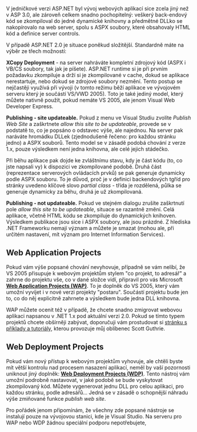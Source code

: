 <!-- dcterms:identifier = aspnetcz#102 -->
<!-- dcterms:title = Webový vývoj trochu jinak - WAP a WDP -->
<!-- dcterms:abstract = Pokud vám zcela nevyhovuje mírně chaotický způsob, jakým Visual Studio 2005 zachází s webovými projekty, mohou se vám hodit dva pluginy od Microsoftu: Web Application Projects (WAP) a Web Deployment Projects (WDP). -->
<!-- np9:categoryId = 1 -->
<!-- x4w:category = IT -->
<!-- np9:authorId = 1 -->
<!-- np9:authorEmail = michal.valasek@altairis.cz -->
<!-- dcterms:creator = Michal Altair Valášek -->
<!-- dcterms:created = 2006-07-03T01:14:33.133+02:00 -->
<!-- dcterms:dateAccepted = 2006-07-03T01:14:33.133+02:00 -->

V jedničkové verzi ASP.NET byl vývoj webových aplikací sice zcela jiný než v ASP 3.0, ale zároveň celkem snadno pochopitelný: veškerý back-endový kód se zkompiloval do jedné dynamické knihovny a předmětné DLLko se nakopírovalo na web server, spolu s ASPX soubory, které obsahovaly HTML kód a definice server controls.

V případě ASP.NET 2.0 je situace poněkud složitější. Standardně máte na výběr ze třech možností:

 **XCopy Deployment** - na server nahráváte kompletní zdrojový kód (ASPX i VB/CS soubory, tak jak je píšete). ASP.NET runtime si je při prvním požadavku zkompiluje a drží si je zkompilované v cache, dokud se aplikace nerestartuje, nebo dokud se zdrojové soubory nezmění. Tento postup se nejčastěji využívá při vývoji (v tomto režimu běží aplikace ve vývojovém serveru který je součástí VS/VWD 2005). Toto je také jediný model, který můžete nativně použít, pokud nemáte VS 2005, ale jenom Visual Web Developer Express.

 **Publishing - site updateable.** Pokud z menu ve Visual Studiu zvolíte *Publish Web Site* a zaškrtnete *allow this site to be updateable*, provede se v podstatě to, co je popsáno o odstavec výše, ale najednou. Na server pak naráváte hromádku DLLek (zjednodušeně řečeno: pro každou stránku jedno) a ASPX souborů. Tento model se v zásadě podobá chování z verze 1.x, pouze výsledkem není jedna knihovna, ale celé jejich stádečko.

Při běhu aplikace pak dojde ke zvláštnímu stavu, kdy je část kódu (to, co jste napsali vy) k dispozici ve zkompilované podobě. Druhá část (reprezentace serverových ovládacích prvků) se pak generuje dynamicky podle ASPX souboru. To je důvod, proč je v definici backendových tgříd pro stránky uvedeno klíčové slovo *partial class* - třída je rozdělená, půlka se generuje dynamicky za běhu, druhá je už zkompilovaná.

 **Publishing - not updateable.** Pokud ve stejném dialogu zrušíte zaškrtnutí pole *allow this site to be updateable*, situace se razantně změní. Celá aplikace, včetně HTML kódu se zkompiluje do dynamických knihoven. Výsledkem publikace jsou sice i ASPX soubory, ale jsou prázdné. Z hlediska .NET Frameworku nemají význam a můžete je smazat (mohou ale, při určitém nastavení, mít význam pro Internet Information Services).

## Web Application Projects

Pokud vám výše popsané chování nevyhovuje, případně se vám nelíbí, že VS 2005 přisupuje k webovým projektům stylem "co projekt, to adresář" a zahrne do projektu vše, co v dané složce vidí, připravil pro vás Microsoft **[**Web Application Projects (WAP)**](http://msdn.microsoft.com/asp.net/reference/infrastructure/wap/)**. To je doplněk do VS 2005, který vám umožní vyvíjet i v nové verzi projekty "postaru". Součástí projektu bude jen to, co do něj explicitně zahrnete a výsledkem bude jedna DLL knihovna.

WAP můžete ocenit též v případě, že chcete snadno zmigrovat webovou aplikaci napsanou v .NET 1.x pod aktuální verzi 2.0. Pokud se tímto typem projektů chcete obšírněji zabývat, doporučuji vám prostudovat si [stránku s příklady a tutoriály](http://webproject.scottgu.com/), kterou provozuje můj oblíbenec Scott Guthrie.

## Web Deployment Projects

Pokud vám nový přístup k webovým projektům vyhovuje, ale chtěli byste mít větší kontrolu nad procesem nasazení aplikací, neměl by vaší pozornosti uniknout jiný doplněk: **[**Web Deployment Projects (WDP)**](http://msdn.microsoft.com/asp.net/reference/infrastructure/wdp/)**. Tento nástroj vám umožní podrobně nastavovat, v jaké podobě se bude vyskytovat zkompilovaný kód. Můžete vygenerovat jednu DLL pro celou aplikaci, pro každou stránku, podle adresářů... Jedná se v zásadě o schopnější náhradu výše zmiňované funkce *publish web site*.

Pro pořádek jenom připomínám, že všechny zde popsané nástroje se instalují pouze na vývojovou stanici, kde je Visual Studio. Na serveru pro WAP nebo WDP žádnou speciální podporu nepotřebujete,